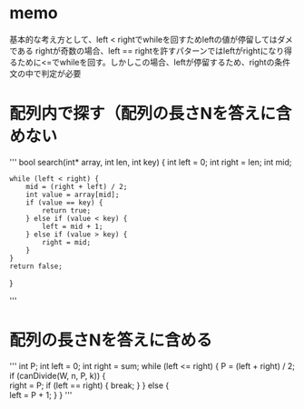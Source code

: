 # memo
基本的な考え方として、left < rightでwhileを回すためleftの値が停留してはダメである
rightが奇数の場合、left == rightを許すパターンではleftがrightになり得るために<=でwhileを回す。しかしこの場合、leftが停留するため、rightの条件文の中で判定が必要

# 配列内で探す（配列の長さNを答えに含めない
'''
bool search(int* array, int len, int key) {
    int left = 0;
    int right = len;
    int mid;

    while (left < right) {
        mid = (right + left) / 2;
        int value = array[mid];
        if (value == key) {
            return true;
        } else if (value < key) {
            left = mid + 1;
        } else if (value > key) {
            right = mid;
        }
    }
    return false;
}

'''

# 配列の長さNを答えに含める
'''
int P;
int left = 0;
int right = sum;
while (left <= right) {
    P = (left + right) / 2;
    if (canDivide(W, n, P, k)) {      
        right = P;
        if (left == right) {
            break;
        }
    } else {            
        left = P + 1;
    }
}
'''